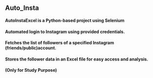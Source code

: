 ## Auto_Insta 
#### AutoInstaExcel is a Python-based project using Selenium
#### Automated login to Instagram using provided credentials.
#### Fetches the list of followers of a specified Instagram (friends/public)account.
#### Stores the follower data in an Excel file for easy access and analysis.
#### (Only for Study Purpose)
